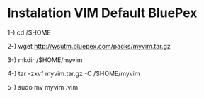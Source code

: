 # Instalation VIM Default BluePex

1-) cd /$HOME

2-) wget http://wsutm.bluepex.com/packs/myvim.tar.gz

3-) mkdir /$HOME/myvim

4-) tar -zxvf myvim.tar.gz -C /$HOME/myvim

5-) sudo mv myvim .vim

